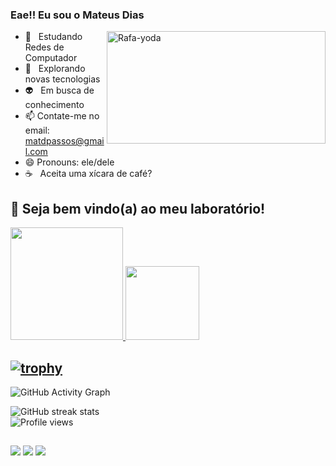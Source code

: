### Eae!! Eu sou o Mateus Dias

<img align="right" alt="Rafa-yoda" height="180" width="350" src="https://c.tenor.com/Dj6o3MqGOt0AAAAC/working-hard-computer.gif">

<div align="left"> 
  

- 🌱 &nbsp; Estudando Redes de Computador
- 🔎 &nbsp; Explorando novas tecnologias
- 👽 &nbsp; Em busca de conhecimento
- 📫 Contate-me no email: matdpassos@gmail.com
- 😄 Pronouns: ele/dele
- ☕️ &nbsp; Aceita uma xícara de café?

## 🔬 Seja bem vindo(a) ao meu laboratório!
<div>
  <a href="https://github.com/DiasTardeNoites">
  <img height="180em" src="https://github-readme-stats.vercel.app/api?username=DiasTardesNoites&show_icons=true&theme=radical&include_all_commits=true&count_private=true"/>
  <img height="118em" src="https://github-readme-stats.vercel.app/api/top-langs/?username=DiasTardesNoites&layout=compact&langs_count=7&theme=radical"/>
    
 ## [![trophy](https://github-profile-trophy.vercel.app/?username=DiasTardesNoites&theme=radical)](https://github.com/DiasTardesNoites/github-profile-trophy)

![GitHub Activity Graph](https://activity-graph.herokuapp.com/graph?username=DiasTardesNoites)  

![GitHub streak stats](https://github-readme-streak-stats.herokuapp.com/?user=DiasTardesNoites&theme=radical)  
![Profile views](https://gpvc.arturio.dev/DiasTardesNoites)  
     
</div>
  
  ##
  
  <div>
  <a href="https://www.instagram.com/thedays175" target="_blank"><img src="https://img.shields.io/badge/-Instagram-%23E4405F?style=for-the-badge&logo=instagram&logoColor=white" target="_blank"></a>
  <a href = "mailto:matdpassos@gmail.com"><img src="https://img.shields.io/badge/-Gmail-%23333?style=for-the-badge&logo=gmail&logoColor=white" target="_blank"></a>
  <a href="https://www.linkedin.com/in/mateus-passos-226b95209/" target="_blank"><img src="https://img.shields.io/badge/-LinkedIn-%230077B5?style=for-the-badge&logo=linkedin&logoColor=white" target="_blank"></a> 
    
    
  </div>

